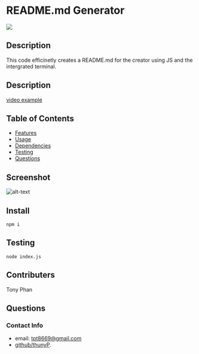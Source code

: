 # README.md Generator
![](https://img.shields.io/badge/License-MIT-green.svg)

## Description
This code efficinetly creates a README.md for the creator using JS and the intergrated terminal.

## Description
[video example](https://youtu.be/bS6fSH6S6B0)

## Table of Contents
* [Features](#features)
* [Usage](#usage)
* [Dependencies](depenedencies)
* [Testing](#testing)
* [Questions](#questions)

## Screenshot
![alt-text](undefined)

## Install
```
npm i
```
## Testing
```
node index.js
```
## Contributers
Tony Phan 

## Questions
### Contact Info
* email: tpt8669@gmail.com 
* [github/thunyP](https://github.com/thunyP).
